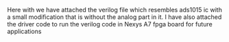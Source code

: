 Here with we have attached the verilog file which resembles ads1015 ic with a small modification that is without the analog part in it. I have also attached the driver code to run the verilog code in Nexys A7 fpga board for future applications
